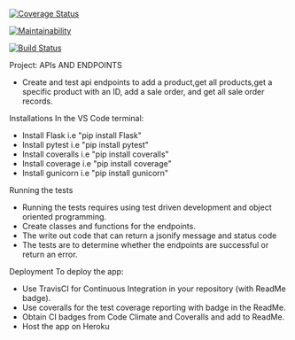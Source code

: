 [![Coverage Status](https://coveralls.io/repos/github/nearjay06/storemanager_APIs/badge.svg?branch=ft-endpoints)](https://coveralls.io/github/nearjay06/storemanager_APIs?branch=ft-endpoints)

[![Maintainability](https://api.codeclimate.com/v1/badges/9ae9d658eec87b2a9572/maintainability)](https://codeclimate.com/github/nearjay06/storemanager_APIs/maintainability)

[![Build Status](https://travis-ci.org/nearjay06/storemanager_APIs.svg?branch=ft-endpoints)](https://travis-ci.org/nearjay06/storemanager_APIs)


Project: APIs AND ENDPOINTS
- Create and test api endpoints to add a product,get all products,get a specific product with an ID,
  add a sale order, and get all sale order records.

Installations
In the VS Code terminal:
- Install Flask i.e "pip install Flask"
- Install pytest i.e "pip install pytest"
- Install coveralls i.e "pip install coveralls"
- Install coverage i.e "pip install coverage"
- Install gunicorn i.e "pip install gunicorn"

Running the tests
- Running the tests requires using test driven development and object oriented programming.
- Create classes and functions for the endpoints.
- The write out code that can return a jsonify message and status code
- The tests are to determine whether the endpoints are successful or return an error.

Deployment
To deploy the app:
- Use TravisCI for Continuous Integration in your repository (with ReadMe badge).
- Use coveralls for the test coverage reporting with badge in the ReadMe.
- Obtain CI badges  from Code Climate and Coveralls and add to ReadMe.
- Host the app on Heroku


